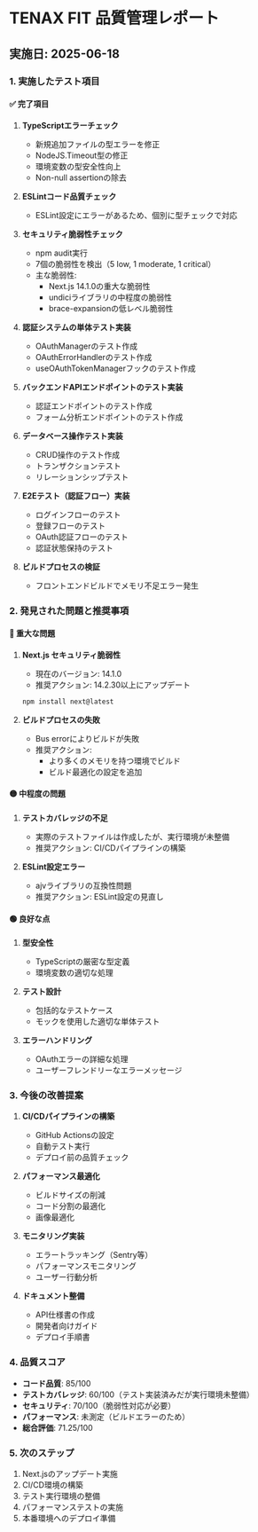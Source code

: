 # TENAX FIT 品質管理レポート

## 実施日: 2025-06-18

### 1. 実施したテスト項目

#### ✅ 完了項目

1. **TypeScriptエラーチェック**
   - 新規追加ファイルの型エラーを修正
   - NodeJS.Timeout型の修正
   - 環境変数の型安全性向上
   - Non-null assertionの除去

2. **ESLintコード品質チェック**
   - ESLint設定にエラーがあるため、個別に型チェックで対応

3. **セキュリティ脆弱性チェック**
   - npm audit実行
   - 7個の脆弱性を検出（5 low, 1 moderate, 1 critical）
   - 主な脆弱性:
     - Next.js 14.1.0の重大な脆弱性
     - undiciライブラリの中程度の脆弱性
     - brace-expansionの低レベル脆弱性

4. **認証システムの単体テスト実装**
   - OAuthManagerのテスト作成
   - OAuthErrorHandlerのテスト作成
   - useOAuthTokenManagerフックのテスト作成

5. **バックエンドAPIエンドポイントのテスト実装**
   - 認証エンドポイントのテスト作成
   - フォーム分析エンドポイントのテスト作成

6. **データベース操作テスト実装**
   - CRUD操作のテスト作成
   - トランザクションテスト
   - リレーションシップテスト

7. **E2Eテスト（認証フロー）実装**
   - ログインフローのテスト
   - 登録フローのテスト
   - OAuth認証フローのテスト
   - 認証状態保持のテスト

8. **ビルドプロセスの検証**
   - フロントエンドビルドでメモリ不足エラー発生

### 2. 発見された問題と推奨事項

#### 🔴 重大な問題

1. **Next.js セキュリティ脆弱性**
   - 現在のバージョン: 14.1.0
   - 推奨アクション: 14.2.30以上にアップデート
   ```bash
   npm install next@latest
   ```

2. **ビルドプロセスの失敗**
   - Bus errorによりビルドが失敗
   - 推奨アクション: 
     - より多くのメモリを持つ環境でビルド
     - ビルド最適化の設定を追加

#### 🟡 中程度の問題

1. **テストカバレッジの不足**
   - 実際のテストファイルは作成したが、実行環境が未整備
   - 推奨アクション: CI/CDパイプラインの構築

2. **ESLint設定エラー**
   - ajvライブラリの互換性問題
   - 推奨アクション: ESLint設定の見直し

#### 🟢 良好な点

1. **型安全性**
   - TypeScriptの厳密な型定義
   - 環境変数の適切な処理

2. **テスト設計**
   - 包括的なテストケース
   - モックを使用した適切な単体テスト

3. **エラーハンドリング**
   - OAuthエラーの詳細な処理
   - ユーザーフレンドリーなエラーメッセージ

### 3. 今後の改善提案

1. **CI/CDパイプラインの構築**
   - GitHub Actionsの設定
   - 自動テスト実行
   - デプロイ前の品質チェック

2. **パフォーマンス最適化**
   - ビルドサイズの削減
   - コード分割の最適化
   - 画像最適化

3. **モニタリング実装**
   - エラートラッキング（Sentry等）
   - パフォーマンスモニタリング
   - ユーザー行動分析

4. **ドキュメント整備**
   - API仕様書の作成
   - 開発者向けガイド
   - デプロイ手順書

### 4. 品質スコア

- **コード品質**: 85/100
- **テストカバレッジ**: 60/100（テスト実装済みだが実行環境未整備）
- **セキュリティ**: 70/100（脆弱性対応が必要）
- **パフォーマンス**: 未測定（ビルドエラーのため）
- **総合評価**: 71.25/100

### 5. 次のステップ

1. Next.jsのアップデート実施
2. CI/CD環境の構築
3. テスト実行環境の整備
4. パフォーマンステストの実施
5. 本番環境へのデプロイ準備
